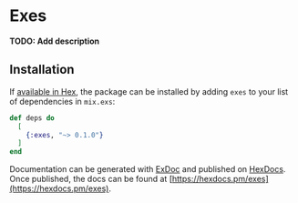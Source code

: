 # Exes

**TODO: Add description**

## Installation

If [available in Hex](https://hex.pm/docs/publish), the package can be installed
by adding `exes` to your list of dependencies in `mix.exs`:

```elixir
def deps do
  [
    {:exes, "~> 0.1.0"}
  ]
end
```

Documentation can be generated with [ExDoc](https://github.com/elixir-lang/ex_doc)
and published on [HexDocs](https://hexdocs.pm). Once published, the docs can
be found at [https://hexdocs.pm/exes](https://hexdocs.pm/exes).

